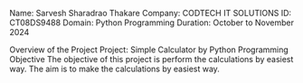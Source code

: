 Name: Sarvesh Sharadrao Thakare
Company: CODTECH IT SOLUTIONS 
ID: CT08DS9488
Domain: Python Programming 
Duration: October to November 2024

Overview of the Project
Project: Simple Calculator by Python Programming 
Objective
The objective of this project is perform the calculations by easiest way. The aim is to make the calculations by easiest way.
